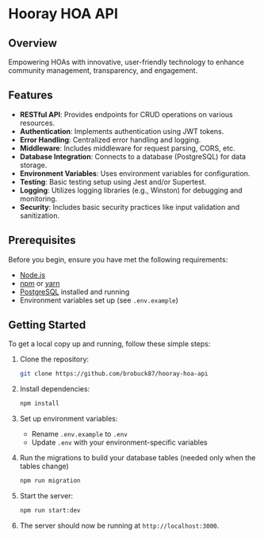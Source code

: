 # Hooray HOA API

## Overview

Empowering HOAs with innovative, user-friendly technology to enhance community management, transparency, and engagement.

## Features

- **RESTful API**: Provides endpoints for CRUD operations on various resources.
- **Authentication**: Implements authentication using JWT tokens.
- **Error Handling**: Centralized error handling and logging.
- **Middleware**: Includes middleware for request parsing, CORS, etc.
- **Database Integration**: Connects to a database (PostgreSQL) for data storage.
- **Environment Variables**: Uses environment variables for configuration.
- **Testing**: Basic testing setup using Jest and/or Supertest.
- **Logging**: Utilizes logging libraries (e.g., Winston) for debugging and monitoring.
- **Security**: Includes basic security practices like input validation and sanitization.

## Prerequisites

Before you begin, ensure you have met the following requirements:

- [Node.js](https://nodejs.org/en/download/package-manager)
- [npm](https://www.npmjs.com/) or [yarn](https://yarnpkg.com/)
- [PostgreSQL](https://www.postgresql.org/download/) installed and running
- Environment variables set up (see `.env.example`)

## Getting Started

To get a local copy up and running, follow these simple steps:

1. Clone the repository:

   ```bash
   git clone https://github.com/brobuck87/hooray-hoa-api
   ```

2. Install dependencies:

   ```bash
   npm install
   ```

3. Set up environment variables:
   
   - Rename `.env.example` to `.env`
   - Update `.env` with your environment-specific variables

4. Run the migrations to build your database tables (needed only when the tables change)

   ```bash
   npm run migration
   ```

5. Start the server:

   ```bash
   npm run start:dev
   ```

5. The server should now be running at `http://localhost:3000`.
